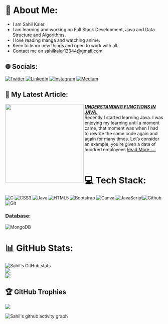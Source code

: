 # 💫 About Me:
- I am Sahil Kaler.
- I am learning and working on Full Stack Development, Java and Data Structure and Algorithms.
- I love reading manga and watching anime.
- Keen to learn new things and open to work with all.
- Contact me on sahilkaler12344@gmail.com



## 🌐 Socials:
[![Twitter](https://img.shields.io/badge/Twitter-%231DA1F2.svg?logo=Twitter&logoColor=white)](https://twitter.com/sahilkalerrr) [![LinkedIn](https://img.shields.io/badge/LinkedIn-%230077B5.svg?logo=linkedin&logoColor=white)](https://linkedin.com/in/sahil-kaler) [![Instagram](https://img.shields.io/badge/Instagram-%23E4405F.svg?logo=Instagram&logoColor=white)](https://instagram.com/sahilkalerrr)  [![Medium](https://img.shields.io/badge/Medium-12100E?logo=medium&logoColor=white)](https://medium.com/@sahilkalerrrr) 

## 📖 My Latest Article:
</div>
<p align="left">
<a href="https://medium.com/@sahilkalerrrr/understanding-functions-in-java-b9b519853702" title="<strong><em>UNDERSTANDING FUNCTIONS IN JAVA.
</em></strong>">
<img src="https://miro.medium.com/v2/resize:fit:1400/format:webp/1*wpDzdq9XC8Gsa3B-dTLhiQ.png" width="250px" align="left" />
</a>
<a href="https://medium.com/@sahilkalerrrr/understanding-functions-in-java-b9b519853702" title=" <strong><em>UNDERSTANDING FUNCTIONS IN JAVA.</em></strong> "> <strong><em> UNDERSTANDING FUNCTIONS IN JAVA.</em></strong></a>
<br/> 
Recently I started learning Java. I was enjoying my learning until a moment came, that moment was when I had to rewrite the same code again and again for many times. Let’s consider an example, you’re given a data of hundred employees  <a href="https://medium.com/@sahilkalerrrr/understanding-functions-in-java-b9b519853702" >Read More ....</a>
</p> 
<br />


# 💻 Tech Stack:
![C](https://img.shields.io/badge/c-%2300599C.svg?style=for-the-badge&logo=c&logoColor=white) ![CSS3](https://img.shields.io/badge/css3-%231572B6.svg?style=for-the-badge&logo=css3&logoColor=white) ![Java](https://img.shields.io/badge/java-%23ED8B00.svg?style=for-the-badge&logo=java&logoColor=white) ![HTML5](https://img.shields.io/badge/html5-%23E34F26.svg?style=for-the-badge&logo=html5&logoColor=white) ![Bootstrap](https://img.shields.io/badge/bootstrap-%23563D7C.svg?style=for-the-badge&logo=bootstrap&logoColor=white) ![Canva](https://img.shields.io/badge/Canva-%2300C4CC.svg?style=for-the-badge&logo=Canva&logoColor=white) ![JavaScript](https://img.shields.io/badge/javascript-%23323330.svg?style=for-the-badge&logo=javascript&logoColor=%23F7DF1E)![Github](https://img.shields.io/badge/github-black.svg?style=for-the-badge&logo=github&logoColor=white)
![Git](https://img.shields.io/badge/git-black.svg?style=for-the-badge&logo=git&logoColor=red)

### Database: 

![MongoDB](https://img.shields.io/badge/MongoDB-%234ea94b.svg?style=for-the-badge&logo=mongodb&logoColor=white) 	


# 📊 GitHub Stats:
![Sahil's GitHub stats](https://github-readme-stats.vercel.app/api?username=Sahilkaler&show_icons=true&theme=tokyonight)<br/>
![](https://github-readme-streak-stats.herokuapp.com/?user=Sahilkaler&theme=tokyonight&hide_border=true)<br/>
![](https://github-readme-stats.vercel.app/api/top-langs/?username=Sahilkaler&theme=tokyonight&hide_border=true&include_all_commits=true&count_private=true&layout=compact)

## 🏆 GitHub Trophies
![](https://github-profile-trophy.vercel.app/?username=Sahilkaler&theme=tokyonight&no-frame=false&no-bg=false&margin-w=4)

![Sahil's github activity graph](https://github-readme-activity-graph.vercel.app/graph?username=Sahilkaler&theme=github-compact)

